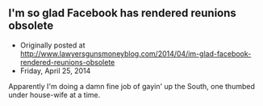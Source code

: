 ## I'm so glad Facebook has rendered reunions obsolete

 * Originally posted at http://www.lawyersgunsmoneyblog.com/2014/04/im-glad-facebook-rendered-reunions-obsolete
 * Friday, April 25, 2014

Apparently I'm doing a damn fine job of gayin' up the South, one thumbed under house-wife at a time.